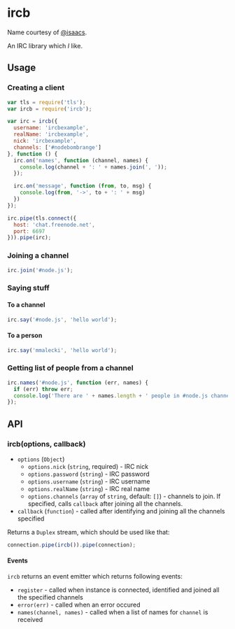 # ircb
Name courtesy of [@isaacs](https://github.com/isaacs).

An IRC library which *I* like.

## Usage

### Creating a client
```js
var tls = require('tls');
var ircb = require('ircb');

var irc = ircb({
  username: 'ircbexample',
  realName: 'ircbexample',
  nick: 'ircbexample',
  channels: ['#nodebombrange']
}, function () {
  irc.on('names', function (channel, names) {
    console.log(channel + ': ' + names.join(', '));
  });

  irc.on('message', function (from, to, msg) {
    console.log(from, '->', to + ': ' + msg)
  })
});

irc.pipe(tls.connect({
  host: 'chat.freenode.net',
  port: 6697
})).pipe(irc);
```

### Joining a channel
```js
irc.join('#node.js');
```

### Saying stuff

#### To a channel
```js
irc.say('#node.js', 'hello world');
```

#### To a person
```js
irc.say('mmalecki', 'hello world');
```

### Getting list of people from a channel
```js
irc.names('#node.js', function (err, names) {
  if (err) throw err;
  console.log('There are ' + names.length + ' people in #node.js channel');
});
```

## API

### ircb(options, callback)

* `options` (`Object`)
  * `options.nick` (`string`, required) - IRC nick
  * `options.password` (`string`) - IRC password
  * `options.username` (`string`) - IRC username
  * `options.realName` (`string`) - IRC real name
  * `options.channels` (`array` of `string`, default: `[]`) - channels to join.
     If specified, calls `callback` after joining all the channels.
* `callback` (`function`) - called after identifying and joining all the
  channels specified

Returns a `Duplex` stream, which should be used like that:

```js
connection.pipe(ircb()).pipe(connection);
```

#### Events

`ircb` returns an event emitter which returns following events:

* `register` - called when instance is connected, identified and joined all the
  specified channels
* `error(err)` - called when an error occured
* `names(channel, names)` - called when a list of names for `channel` is received
